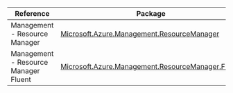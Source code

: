 | Reference | Package | Source |
|---|---|---|
|Management - Resource Manager|[Microsoft.Azure.Management.ResourceManager](https://www.nuget.org/packages/Microsoft.Azure.Management.ResourceManager)|[Github](https://github.com/Azure/azure-sdk-for-net)|
|Management - Resource Manager Fluent|[Microsoft.Azure.Management.ResourceManager.Fluent](https://www.nuget.org/packages/Microsoft.Azure.Management.ResourceManager.Fluent)|[Github](https://github.com/Azure/azure-sdk-for-net)|
